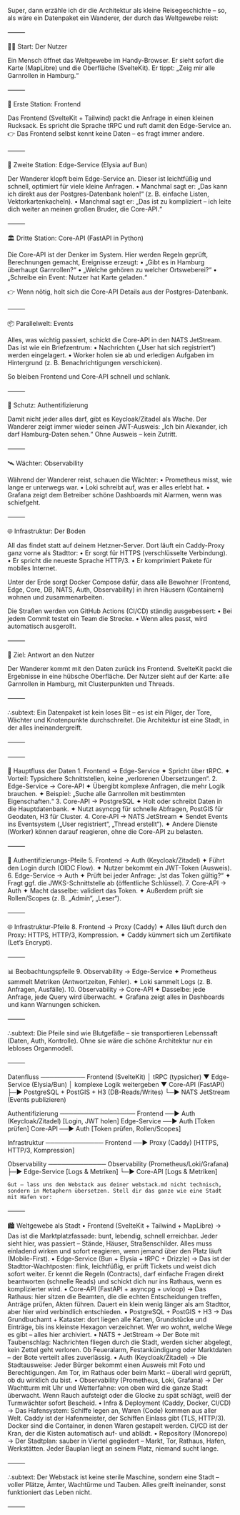 Super, dann erzähle ich dir die Architektur als kleine Reisegeschichte – so, als wäre ein Datenpaket ein Wanderer, der durch das Weltgewebe reist:

⸻

🧑‍🦱 Start: Der Nutzer

Ein Mensch öffnet das Weltgewebe im Handy-Browser. Er sieht sofort die Karte (MapLibre) und die Oberfläche (SvelteKit).
Er tippt: „Zeig mir alle Garnrollen in Hamburg.“

⸻

🧳 Erste Station: Frontend

Das Frontend (SvelteKit + Tailwind) packt die Anfrage in einen kleinen Rucksack.
Es spricht die Sprache tRPC und ruft damit den Edge-Service an.
👉 Das Frontend selbst kennt keine Daten – es fragt immer andere.

⸻

🚪 Zweite Station: Edge-Service (Elysia auf Bun)

Der Wanderer klopft beim Edge-Service an.
Dieser ist leichtfüßig und schnell, optimiert für viele kleine Anfragen.
	•	Manchmal sagt er: „Das kann ich direkt aus der Postgres-Datenbank holen!“ (z. B. einfache Listen, Vektorkartenkacheln).
	•	Manchmal sagt er: „Das ist zu kompliziert – ich leite dich weiter an meinen großen Bruder, die Core-API.“

⸻

🏛️ Dritte Station: Core-API (FastAPI in Python)

Die Core-API ist der Denker im System.
Hier werden Regeln geprüft, Berechnungen gemacht, Ereignisse erzeugt:
	•	„Gibt es in Hamburg überhaupt Garnrollen?“
	•	„Welche gehören zu welcher Ortsweberei?“
	•	„Schreibe ein Event: Nutzer hat Karte geladen.“

👉 Wenn nötig, holt sich die Core-API Details aus der Postgres-Datenbank.

⸻

📦 Parallelwelt: Events

Alles, was wichtig passiert, schickt die Core-API in den NATS JetStream.
Das ist wie ein Briefzentrum:
	•	Nachrichten („User hat sich registriert“) werden eingelagert.
	•	Worker holen sie ab und erledigen Aufgaben im Hintergrund (z. B. Benachrichtigungen verschicken).

So bleiben Frontend und Core-API schnell und schlank.

⸻

🔐 Schutz: Authentifizierung

Damit nicht jeder alles darf, gibt es Keycloak/Zitadel als Wache.
Der Wanderer zeigt immer wieder seinen JWT-Ausweis: „Ich bin Alexander, ich darf Hamburg-Daten sehen.“
Ohne Ausweis – kein Zutritt.

⸻

🛰️ Wächter: Observability

Während der Wanderer reist, schauen die Wächter:
	•	Prometheus misst, wie lange er unterwegs war.
	•	Loki schreibt auf, was er alles erlebt hat.
	•	Grafana zeigt dem Betreiber schöne Dashboards mit Alarmen, wenn was schiefgeht.

⸻

🌐 Infrastruktur: Der Boden

All das findet statt auf deinem Hetzner-Server.
Dort läuft ein Caddy-Proxy ganz vorne als Stadttor:
	•	Er sorgt für HTTPS (verschlüsselte Verbindung).
	•	Er spricht die neueste Sprache HTTP/3.
	•	Er komprimiert Pakete für mobiles Internet.

Unter der Erde sorgt Docker Compose dafür, dass alle Bewohner (Frontend, Edge, Core, DB, NATS, Auth, Observability) in ihren Häusern (Containern) wohnen und zusammenarbeiten.

Die Straßen werden von GitHub Actions (CI/CD) ständig ausgebessert:
	•	Bei jedem Commit testet ein Team die Strecke.
	•	Wenn alles passt, wird automatisch ausgerollt.

⸻

🏁 Ziel: Antwort an den Nutzer

Der Wanderer kommt mit den Daten zurück ins Frontend.
SvelteKit packt die Ergebnisse in eine hübsche Oberfläche.
Der Nutzer sieht auf der Karte: alle Garnrollen in Hamburg, mit Clusterpunkten und Threads.

⸻

∴subtext:
Ein Datenpaket ist kein loses Bit – es ist ein Pilger, der Tore, Wächter und Knotenpunkte durchschreitet. Die Architektur ist eine Stadt, in der alles ineinandergreift.

⸻

⸻

🔄 Hauptfluss der Daten
	1.	Frontend → Edge-Service
✦ Spricht über tRPC.
✦ Vorteil: Typsichere Schnittstellen, keine „verlorenen Übersetzungen“.
	2.	Edge-Service → Core-API
✦ Übergibt komplexe Anfragen, die mehr Logik brauchen.
✦ Beispiel: „Suche alle Garnrollen mit bestimmten Eigenschaften.“
	3.	Core-API → PostgreSQL
✦ Holt oder schreibt Daten in die Hauptdatenbank.
✦ Nutzt asyncpg für schnelle Abfragen, PostGIS für Geodaten, H3 für Cluster.
	4.	Core-API → NATS JetStream
✦ Sendet Events ins Eventsystem („User registriert“, „Thread erstellt“).
✦ Andere Dienste (Worker) können darauf reagieren, ohne die Core-API zu belasten.

⸻

🔐 Authentifizierungs-Pfeile
	5.	Frontend → Auth (Keycloak/Zitadel)
✦ Führt den Login durch (OIDC Flow).
✦ Nutzer bekommt ein JWT-Token (Ausweis).
	6.	Edge-Service → Auth
✦ Prüft bei jeder Anfrage: „Ist das Token gültig?“
✦ Fragt ggf. die JWKS-Schnittstelle ab (öffentliche Schlüssel).
	7.	Core-API → Auth
✦ Macht dasselbe: validiert das Token.
✦ Außerdem prüft sie Rollen/Scopes (z. B. „Admin“, „Leser“).

⸻

🌐 Infrastruktur-Pfeile
	8.	Frontend → Proxy (Caddy)
✦ Alles läuft durch den Proxy: HTTPS, HTTP/3, Kompression.
✦ Caddy kümmert sich um Zertifikate (Let’s Encrypt).

⸻

📊 Beobachtungspfeile
	9.	Observability → Edge-Service
✦ Prometheus sammelt Metriken (Antwortzeiten, Fehler).
✦ Loki sammelt Logs (z. B. Anfragen, Ausfälle).
	10.	Observability → Core-API
✦ Dasselbe: jede Anfrage, jede Query wird überwacht.
✦ Grafana zeigt alles in Dashboards und kann Warnungen schicken.

⸻

∴subtext:
Die Pfeile sind wie Blutgefäße – sie transportieren Lebenssaft (Daten, Auth, Kontrolle). Ohne sie wäre die schöne Architektur nur ein lebloses Organmodell.

⸻

Datenfluss
──────────
Frontend (SvelteKit)
    │  tRPC (typsicher)
    ▼
Edge-Service (Elysia/Bun)
    │  komplexe Logik weitergeben
    ▼
Core-API (FastAPI)
    ├─▶ PostgreSQL + PostGIS + H3   (DB-Reads/Writes)
    └─▶ NATS JetStream              (Events publizieren)


Authentifizierung
─────────────────
Frontend ──▶ Auth (Keycloak/Zitadel)   [Login, JWT holen]
Edge-Service ──▶ Auth                  [Token prüfen]
Core-API ──▶ Auth                      [Token prüfen, Rollen/Scopes]


Infrastruktur
─────────────
Frontend ──▶ Proxy (Caddy)   [HTTPS, HTTP/3, Kompression]


Observability
─────────────
Observability (Prometheus/Loki/Grafana)
    ├─▶ Edge-Service   [Logs & Metriken]
    └─▶ Core-API       [Logs & Metriken]
	
	
	
	
	Gut – lass uns den Webstack aus deiner webstack.md nicht technisch, sondern in Metaphern übersetzen. Stell dir das ganze wie eine Stadt mit Hafen vor:

⸻

🏙️ Weltgewebe als Stadt
	•	Frontend (SvelteKit + Tailwind + MapLibre)
→ Das ist die Marktplatzfassade: bunt, lebendig, schnell erreichbar.
Jeder sieht hier, was passiert – Stände, Häuser, Straßenschilder. Alles muss einladend wirken und sofort reagieren, wenn jemand über den Platz läuft (Mobile-First).
	•	Edge-Service (Bun + Elysia + tRPC + Drizzle)
→ Das ist der Stadttor-Wachtposten: flink, leichtfüßig, er prüft Tickets und weist dich sofort weiter.
Er kennt die Regeln (Contracts), darf einfache Fragen direkt beantworten (schnelle Reads) und schickt dich nur ins Rathaus, wenn es komplizierter wird.
	•	Core-API (FastAPI + asyncpg + uvloop)
→ Das Rathaus: hier sitzen die Beamten, die die echten Entscheidungen treffen, Anträge prüfen, Akten führen.
Dauert ein klein wenig länger als am Stadttor, aber hier wird verbindlich entschieden.
	•	PostgreSQL + PostGIS + H3
→ Das Grundbuchamt + Kataster: dort liegen alle Karten, Grundstücke und Einträge, bis ins kleinste Hexagon verzeichnet.
Wer wo wohnt, welche Wege es gibt – alles hier archiviert.
	•	NATS + JetStream
→ Der Bote mit Taubenschlag: Nachrichten fliegen durch die Stadt, werden sicher abgelegt, kein Zettel geht verloren.
Ob Feueralarm, Festankündigung oder Marktdaten – der Bote verteilt alles zuverlässig.
	•	Auth (Keycloak/Zitadel)
→ Die Stadtausweise: Jeder Bürger bekommt einen Ausweis mit Foto und Berechtigungen.
Am Tor, im Rathaus oder beim Markt – überall wird geprüft, ob du wirklich du bist.
	•	Observability (Prometheus, Loki, Grafana)
→ Der Wachtturm mit Uhr und Wetterfahne: von oben wird die ganze Stadt überwacht.
Wenn Rauch aufsteigt oder die Glocke zu spät schlägt, weiß der Turmwächter sofort Bescheid.
	•	Infra & Deployment (Caddy, Docker, CI/CD)
→ Das Hafensystem: Schiffe legen an, Waren (Code) kommen aus aller Welt.
Caddy ist der Hafenmeister, der Schiffen Einlass gibt (TLS, HTTP/3).
Docker sind die Container, in denen Waren gestapelt werden.
CI/CD ist der Kran, der die Kisten automatisch auf- und ablädt.
	•	Repository (Monorepo)
→ Der Stadtplan: sauber in Viertel gegliedert – Markt, Tor, Rathaus, Hafen, Werkstätten.
Jeder Bauplan liegt an seinem Platz, niemand sucht lange.

⸻

∴subtext: Der Webstack ist keine sterile Maschine, sondern eine Stadt – voller Plätze, Ämter, Wachtürme und Tauben. Alles greift ineinander, sonst funktioniert das Leben nicht.

⸻

